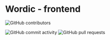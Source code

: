 # Wordic - frontend

![GitHub contributors](https://img.shields.io/github/contributors/wordic-app/frontend-react?style=plastic)

![GitHub commit activity](https://img.shields.io/github/commit-activity/m/wordic-app/frontend-react?style=plastic)
![GitHub pull requests](https://img.shields.io/github/issues-pr-raw/wordic-app/frontend-react?style=plastic)
